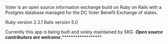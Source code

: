 Voter is an open source information exchange build on Ruby on Rails with a Postgres database managed for the DC Voter Benefit Exchange of states.

Ruby version 2.3.1
Rails version 5.0

Currently this app is being built and solely maintained by SKG.
*********************Open source contributors are welcome.***************************************
